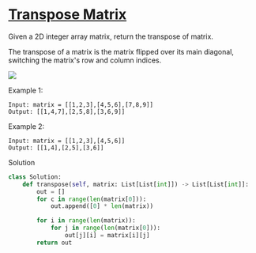 # [Transpose Matrix](https://leetcode.com/problems/transpose-matrix/)

Given a 2D integer array matrix, return the transpose of matrix.

The transpose of a matrix is the matrix flipped over its main diagonal, switching the matrix's row and column indices.

![](https://assets.leetcode.com/uploads/2021/02/10/hint_transpose.png)

Example 1:
```
Input: matrix = [[1,2,3],[4,5,6],[7,8,9]]
Output: [[1,4,7],[2,5,8],[3,6,9]]
```
Example 2:
```
Input: matrix = [[1,2,3],[4,5,6]]
Output: [[1,4],[2,5],[3,6]]
```
Solution
```python
class Solution:
    def transpose(self, matrix: List[List[int]]) -> List[List[int]]:
        out = []
        for c in range(len(matrix[0])):
            out.append([0] * len(matrix))

        for i in range(len(matrix)):
            for j in range(len(matrix[0])):
                out[j][i] = matrix[i][j]
        return out
```